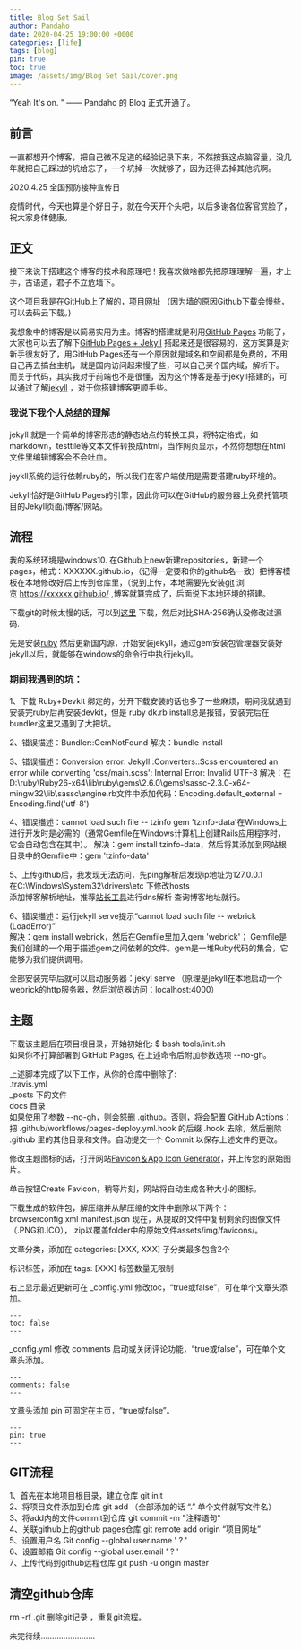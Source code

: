 ```yaml
---
title: Blog Set Sail
author: Pandaho
date: 2020-04-25 19:00:00 +0000
categories: [life] 
tags: [blog]
pin: true
toc: true
image: /assets/img/Blog Set Sail/cover.png
---
```



“Yeah It's on. ” —— Pandaho 的 Blog 正式开通了。


##  前言

一直都想开个博客，把自己微不足道的经验记录下来，不然按我这点脑容量，没几年就把自己踩过的坑给忘了，一个坑掉一次就够了，因为还得去掉其他坑啊。

2020.4.25 全国预防接种宣传日

疫情时代，今天也算是个好日子，就在今天开个头吧，以后多谢各位客官赏脸了，祝大家身体健康。

## 正文

接下来说下搭建这个博客的技术和原理吧！我喜欢做啥都先把原理理解一遍，才上手，古语道，君子不立危墙下。

这个项目我是在GitHub上了解的，[项目网址](https://github.com/cotes2020/jekyll-theme-chirpy) （因为墙的原因Github下载会慢些，可以去码云下载。)

我想象中的博客是以简易实用为主。博客的搭建就是利用[GitHub Pages](https://pages.github.com/) 功能了，大家也可以去了解下[GitHub Pages + Jekyll](https://guides.github.com/features/pages/) 搭起来还是很容易的，这方案算是对新手很友好了，用GitHub Pages还有一个原因就是域名和空间都是免费的，不用自己再去搞台主机，就是国内访问起来慢了些，可以自己买个国内域，解析下。
而关于代码，其实我对于前端也不是很懂，因为这个博客是基于jekyll搭建的，可以通过了解[jekyll](https://www.jekyll.com.cn/)  ，对于你搭建博客更顺手些。

### 我说下我个人总结的理解

jekyll 就是一个简单的博客形态的静态站点的转换工具，将特定格式，如markdown，testtile等文本文件转换成html，当作网页显示，不然你想想在html文件里编辑博客会不会吐血。

jeykll系统的运行依赖ruby的，所以我们在客户端使用是需要搭建ruby环境的。

Jekyll恰好是GitHub Pages的引擎，因此你可以在GitHub的服务器上免费托管项目的Jekyll页面/博客/网站。

##  流程

我的系统环境是windows10.
在Github上new新建repositories，新建一个pages，格式：XXXXXX.github.io，（记得一定要和你的github名一致）把博客模板在本地修改好后上传到仓库里，（说到上传，本地需要先安装[git](https://git-scm.com/downloads) 浏览 https://xxxxxx.github.io/  ,博客就算完成了，后面说下本地环境的搭建。

下载git的时候太慢的话，可以到[这里](https://npm.taobao.org/mirrors/git-for-windows/) 下载，然后对比SHA-256确认没修改过源码.

先是安装[ruby](https://rubyinstaller.org/downloads/) 然后更新国内源，开始安装jekyll，通过gem安装包管理器安装好jekyll以后，就能够在windows的命令行中执行jekyll。

### 期间我遇到的坑：

1、下载 Ruby+Devkit 绑定的，分开下载安装的话也多了一些麻烦，期间我就遇到安装完ruby后再安装devkit，但是  ruby dk.rb install总是报错，安装完后在bundler这里又遇到了大把坑。

2、错误描述：Bundler::GemNotFound                解决：bundle install

3、错误描述：Conversion error: Jekyll::Converters::Scss encountered an error while converting 'css/main.scss': Internal Error: Invalid UTF-8
解决：在 D:\ruby\Ruby26-x64\lib\ruby\gems\2.6.0\gems\sassc-2.3.0-x64-mingw32\lib\sassc\engine.rb文件中添加代码：Encoding.default_external = Encoding.find('utf-8')

4、错误描述：cannot load such file -- tzinfo
gem 'tzinfo-data'在Windows上进行开发时是必需的（通常Gemfile在Windows计算机上创建Rails应用程序时，它会自动包含在其中）。
解决：gem install tzinfo-data，然后将其添加到网站根目录中的Gemfile中：gem 'tzinfo-data'

5、上传github后，我发现无法访问，先ping解析后发现ip地址为127.0.0.1   
在C:\Windows\System32\drivers\etc 下修改hosts   
添加博客解析地址，推荐[站长工具](http://tool.chinaz.com/dns/?type=1&host=leopardpan.github.io&ip=)进行dns解析  查询博客地址就行。

6、错误描述：运行jekyll serve提示“cannot load such file -- webrick (LoadError)”  
解决：gem install webrick，然后在Gemfile里加入gem 'webrick'；
Gemfile是我们创建的一个用于描述gem之间依赖的文件。gem是一堆Ruby代码的集合，它能够为我们提供调用。

全部安装完毕后就可以启动服务器：jekyl serve
（原理是jekyll在本地启动一个webrick的http服务器，然后浏览器访问：localhost:4000）

##  主题

下载该主题后在项目根目录，开始初始化:               $ bash tools/init.sh  
如果你不打算部署到 GitHub Pages, 在上述命令后附加参数选项 --no-gh。

上述脚本完成了以下工作，从你的仓库中删除了:  
.travis.yml  
_posts 下的文件  
docs 目录  
如果使用了参数 --no-gh，则会怒删 .github。否则，将会配置 GitHub Actions：把 .github/workflows/pages-deploy.yml.hook 的后缀 .hook 去除，然后删除 .github 里的其他目录和文件。自动提交一个 Commit 以保存上述文件的更改。

修改主题图标的话，打开网站[Favicon＆App Icon Generator](https://www.favicon-generator.org/)，并上传您的原始图片。

单击按钮Create Favicon，稍等片刻，网站将自动生成各种大小的图标。

下载生成的软件包，解压缩并从解压缩的文件中删除以下两个：
browserconfig.xml
manifest.json
现在，从提取的文件中复制剩余的图像文件（.PNG和.ICO），.zip以覆盖folder中的原始文件assets/img/favicons/。

文章分类，添加在 categories: [XXX, XXX]  子分类最多包含2个 

标识标签，添加在 tags: [XXX]  标签数量无限制

右上显示最近更新可在 _config.yml 修改toc，“true或false”，可在单个文章头添加。

```
---
toc: false
---
```

 _config.yml 修改 comments  启动或关闭评论功能，“true或false”，可在单个文章头添加。

```
---
comments: false
---
```

 文章头添加 pin 可固定在主页，“true或false”。

```
---
pin: true
---
```

##  GIT流程
1、首先在本地项目根目录，建立仓库 git init  
2、将项目文件添加到仓库 git add （全部添加的话 “.” 单个文件就写文件名）  
3、将add内的文件commit到仓库 git commit -m "注释语句"  
4、关联github上的github pages仓库 git remote add origin “项目网址”  
5、设置用户名	Git config --global user.name ' ? '   
6、设置邮箱	Git config --global user.email ' ? '  
7、上传代码到github远程仓库 git push -u origin master  

##  清空github仓库
rm -rf .git 删除git记录 ，重复git流程。


未完待续……………………